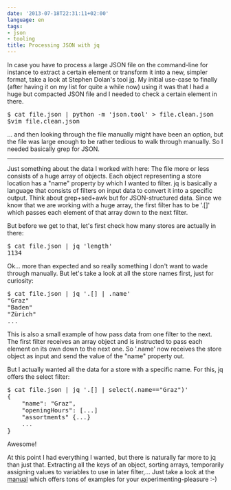 ```yaml
---
date: '2013-07-18T22:31:11+02:00'
language: en
tags:
- json
- tooling
title: Processing JSON with jq
---
```



In case you have to process a large JSON file on the command-line for instance to extract a certain element or transform it into a new, simpler format, take a look at Stephen Dolan's tool [jq][]. My initial use-case to finally (after having it on my list for quite a while now) using it was that I had a huge but compacted JSON file and I needed to check a certain element in there.

<pre>$ cat file.json | python -m 'json.tool' > file.clean.json
$vim file.clean.json</pre>

... and then looking through the file manually might have been an option, but the file was large enough to be rather tedious to walk through manually. So I needed basically grep for JSON.

---------------

Just something about the data I worked with here: The file more or less consists of a huge array of objects. Each object representing a store location has a "name" property by which I wanted to filter. jq is basically a language that consists of filters on input data to convert it into a specific output. Think about grep+sed+awk but for JSON-structured data. Since we know that we are working with a huge array, the first filter has to be '.[]' which passes each element of that array down to the next filter.

But before we get to that, let's first check how many stores are actually in there:

<pre>$ cat file.json | jq 'length'
1134</pre>

Ok... more than expected and so really something I don't want to wade through manually. But let's take a look at all the store names first, just for curiosity:

<pre>$ cat file.json | jq '.[] | .name'
"Graz"
"Baden"
"Zürich"
...</pre>

This is also a small example of how pass data from one filter to the next. The first filter receives an array object and is instructed to pass each element on its own down to the next one. So '.name' now receives the store object as input and send the value of the "name" property out.

But I actually wanted all the data for a store with a specific name. For this, jq offers the select filter:

<pre>$ cat file.json | jq '.[] | select(.name=="Graz")'
{
    "name": "Graz",
    "openingHours": [...]
    "assortments" {...}
    ...
}
</pre>

Awesome!

At this point I had everything I wanted, but there is naturally far more to jq than just that. Extracting all the keys of an object, sorting arrays, temporarily assigning values to variables to use in later filter,... Just take a look at the [manual][] which offers tons of examples for your experimenting-pleasure :-)


[jq]: http://stedolan.github.io/jq/
[manual]: http://stedolan.github.io/jq/manual/
